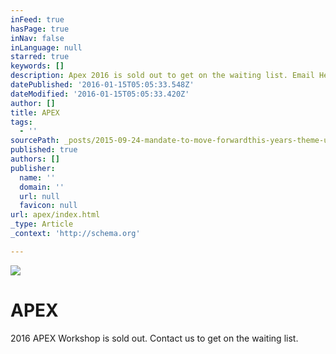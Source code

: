 ```yaml
---
inFeed: true
hasPage: true
inNav: false
inLanguage: null
starred: true
keywords: []
description: Apex 2016 is sold out to get on the waiting list. Email Hello@beautifuloutcome.com
datePublished: '2016-01-15T05:05:33.548Z'
dateModified: '2016-01-15T05:05:33.420Z'
author: []
title: APEX
tags:
  - ''
sourcePath: _posts/2015-09-24-mandate-to-move-forwardthis-years-theme-undonewhen-you-begi.md
published: true
authors: []
publisher:
  name: ''
  domain: ''
  url: null
  favicon: null
url: apex/index.html
_type: Article
_context: 'http://schema.org'

---
```

![](https://s3-us-west-2.amazonaws.com/the-grid-img/p/3a5f4164359fda4f324c3b08e3d4c5d24d5e874e.jpg)

# APEX

2016 APEX Workshop is sold out. Contact us to get on the waiting list.